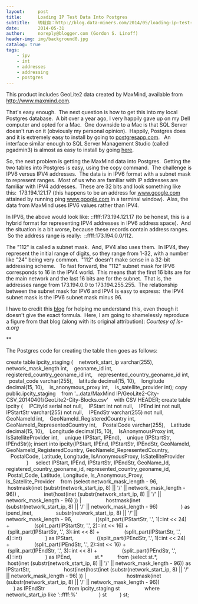 ```yaml
---
layout:     post
title:      Loading IP Test Data Into Postgres
subtitle:   转载自：http://blog.data-miners.com/2014/05/loading-ip-test-data-into-postgres.html
date:       2014-05-31
author:     noreply@blogger.com (Gordon S. Linoff)
header-img: img/background0.jpg
catalog: true
tags:
    - ipv
    - int
    - addresses
    - addressing
    - postgres
---
```


This product includes GeoLite2 data created by MaxMind, available from
<a href="http://www.maxmind.com">http://www.maxmind.com</a>.

That's easy enough.  The next question is how to get this into my local Postgres database.  A bit over a year ago, I very happily gave up on my Dell computer and opted for a Mac.  One downside to a Mac is that SQL Server doesn't run on it (obviously my personal opinion).  Happily, Postgres does and it is extremely easy to install by going to [postgresapp.com](http://postgresapp.com/).   An interface similar enough to SQL Server Management Studio (called pgadmin3) is almost as easy to install by going [here](http://www.postgresql.org/ftp/pgadmin3/release/v1.18.1/osx).

So, the next problem is getting the MaxMind data into Postgres.  Getting the two tables into Postgres is easy, using the copy command.  The challenge is IPV6 versus IPV4 addresses.  The data is in IPV6 format with a subnet mask to represent ranges.  Most of us who are familiar with IP addresses are familiar with IPV4 addresses.  These are 32 bits and look something like this:  173.194.121.17 (this happens to be an address for www.google.com attained by running ping www.google.com in a terminal window).  Alas, the data from MaxMind uses IPV6 values rather than IPV4.

In IPV6, the above would look like: ::ffff:173.194.121.17 (to be honest, this is a hybrid format for representing IPV4 addresses in IPV6 address space).  And the situation is a bit worse, because these records contain address ranges.  So the address range is really:  ::ffff:173.194.0.0/112.

The "112" is called a subnet mask.  And, IPV4 also uses them.  In IPV4, they represent the initial range of digits, so they range from 1-32, with a number like "24" being very common.  "112" doesn't make sense in a 32-bit addressing scheme.   To fast forward, the "112" subnet mask for IPV6 corresponds to 16 in the IPV4 world.  This means that the first 16 bits are for the main network and the last 16 bits are for the subnet.  That is, the addresses range from 173.194.0.0 to 173.194.255.255.  The relationship between the subnet mask for IPV6 and IPV4 is easy to express:  the IPV4 subnet mask is the IPV6 subnet mask minus 96.

I have to credit this [blog](http://www.firewall.cx/networking-topics/protocols/877-ipv6-subnetting-how-to-subnet-ipv6.html) for helping me understand this, even though it doesn't give the exact formula.  Here, I am going to shamelessly reproduce a figure from that blog (along with its original attribution):
*Courtesy of ls-a.org*


**

The Postgres code for creating the table then goes as follows:

create table ipcity_staging (    network_start_ip varchar(255),    network_mask_length int,    geoname_id int,    registered_country_geoname_id int,    represented_country_geoname_id int,    postal_code varchar(255),    latitude decimal(15, 10),    longitude decimal(15, 10),    is_anonymous_proxy int,    is_satellite_provider int);
copy public.ipcity_staging    from '...data/MaxMind IP/GeoLite2-City-CSV_20140401/GeoLite2-City-Blocks.csv'    with CSV HEADER;
create table ipcity (    IPCityId serial not null,    IPStart int not null,    IPEnd int not null,    IPStartStr varchar(255) not null,    IPEndStr varchar(255) not null,    GeoNameId int,    GeoNameId_RegisteredCountry int,    GeoNameId_RepresentedCountry int,    PostalCode varchar(255),    Latitude decimal(15, 10),    Longitude decimal(15, 10),    IsAnonymousProxy int,    IsSatelliteProvider int,    unique (IPStart, IPEnd),    unique (IPStartStr, IPEndStr));
insert into ipcity(IPStart, IPEnd, IPStartStr, IPEndStr, GeoNameId, GeoNameId_RegisteredCountry, GeoNameId_RepresentedCountry,                   PostalCode, Latitude, Longitude, IsAnonymousProxy, IsSatelliteProvider                  )     select IPStart, IPEnd, IPStartStr, IPEndStr, GeoName_Id, registered_country_geoname_id, represented_country_geoname_id,           Postal_Code, Latitude, Longitude, Is_Anonymous_Proxy, Is_Satellite_Provider    from (select network_mask_length - 96,                 hostmask(inet (substr(network_start_ip, 8) || '/' || network_mask_length - 96)) ,                 inet(host(inet (substr(network_start_ip, 8) || '/' || network_mask_length - 96) )) |                 hostmask(inet (substr(network_start_ip, 8) || '/' || network_mask_length - 96)                ) as ipend_inet,                substr(network_start_ip, 8) || '/' || network_mask_length - 96,                ((split_part(IPStartStr, '.', 1)::int << 24) +                 (split_part(IPStartStr, '.', 2)::int << 16) +                 (split_part(IPStartStr, '.', 3)::int << 8) +                 (split_part(IPStartStr, '.', 4)::int)                ) as IPStart,                ((split_part(IPEndStr, '.', 1)::int << 24) +                 (split_part(IPEndStr, '.', 2)::int << 16) +                 (split_part(IPEndStr, '.', 3)::int << 8) +                 (split_part(IPEndStr, '.', 4)::int)                ) as IPEnd,                st.*          from (select st.*,                       host(inet (substr(network_start_ip, 8) || '/' || network_mask_length - 96)) as IPStartStr,                       host(inet(host(inet (substr(network_start_ip, 8) || '/' || network_mask_length - 96) )) |                            hostmask(inet (substr(network_start_ip, 8) || '/' || network_mask_length - 96))                           ) as IPEndStr                from ipcity_staging st                 where network_start_ip like '::ffff:%'               ) st         ) st;











 
